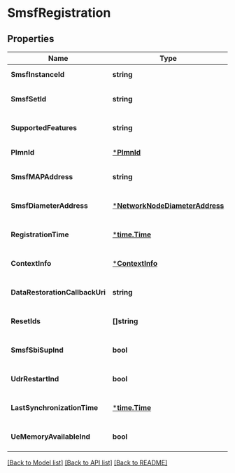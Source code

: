 # SmsfRegistration

## Properties
Name | Type | Description | Notes
------------ | ------------- | ------------- | -------------
**SmsfInstanceId** | **string** |  | [default to null]
**SmsfSetId** | **string** |  | [optional] [default to null]
**SupportedFeatures** | **string** |  | [optional] [default to null]
**PlmnId** | [***PlmnId**](PlmnId.md) |  | [default to null]
**SmsfMAPAddress** | **string** |  | [optional] [default to null]
**SmsfDiameterAddress** | [***NetworkNodeDiameterAddress**](NetworkNodeDiameterAddress.md) |  | [optional] [default to null]
**RegistrationTime** | [***time.Time**](time.Time.md) |  | [optional] [default to null]
**ContextInfo** | [***ContextInfo**](ContextInfo.md) |  | [optional] [default to null]
**DataRestorationCallbackUri** | **string** |  | [optional] [default to null]
**ResetIds** | **[]string** |  | [optional] [default to null]
**SmsfSbiSupInd** | **bool** |  | [optional] [default to false]
**UdrRestartInd** | **bool** |  | [optional] [default to false]
**LastSynchronizationTime** | [***time.Time**](time.Time.md) |  | [optional] [default to null]
**UeMemoryAvailableInd** | **bool** |  | [optional] [default to null]

[[Back to Model list]](../README.md#documentation-for-models) [[Back to API list]](../README.md#documentation-for-api-endpoints) [[Back to README]](../README.md)

